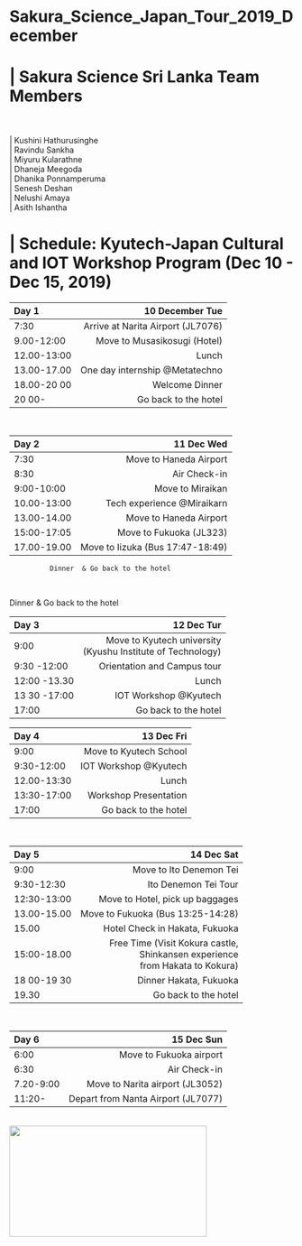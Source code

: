 # Sakura_Science_Japan_Tour_2019_December      

#  |    Sakura Science Sri Lanka Team Members  <br />  <br />

|  Kushini Hathurusinghe  <br />
|  Ravindu Sankha  <br />
|  Miyuru Kularathne   <br />
|  Dhaneja Meegoda  <br />
|  Dhanika Ponnamperuma  <br />
|  Senesh Deshan  <br />
|  Nelushi Amaya  <br />
|  Asith Ishantha  <br />

#  |   Schedule: Kyutech-Japan Cultural and IOT Workshop Program (Dec 10 - Dec 15, 2019) 


Day 1 | 10 December Tue 
| :--- | ---: | 
7:30  | Arrive at Narita Airport (JL7076) 
9.00-12:00 | Move to Musasikosugi (Hotel) 
12.00-13:00 |  Lunch 
13.00-17.00 |  One day internship @Metatechno 
18.00-20 00 |  Welcome Dinner 
20 00- |      Go back to the hotel
  <br />

Day 2 |  11 Dec Wed 
| :--- | ---: | 
7:30 | Move to Haneda Airport 
8:30 | Air Check-in 
9:00-10:00 |  Move to Miraikan 
10.00-13:00 |  Tech experience @Miraikarn 
13.00-14.00 | Move to Haneda Airport 
15:00-17:05 | Move to Fukuoka (JL323) 
17.00-19.00 | Move to Iizuka (Bus 17:47-18:49) 
              Dinner  & Go back to the hotel
  <br />

Dinner  & Go back to the hotel

Day 3 |  12 Dec Tur 
| :--- | ---: | 
9:00        |    Move to Kyutech university <br />(Kyushu Institute of Technology)
9:30 -12:00 | Orientation and Campus tour 
12:00 -13.30 | Lunch
13 30 -17:00 |    IOT Workshop @Kyutech 
17:00        |    Go back to the hotel 


Day 4   | 13 Dec Fri 
| :--- | ---: |
9:00       |      Move to Kyutech School 
9:30-12:00  | IOT Workshop @Kyutech 
12.00-13:30| Lunch 
13:30-17:00  | Workshop Presentation 
17:00      |     Go back to the hotel 

  <br />

Day 5 |  14 Dec Sat
| :--- | ---: | 
9:00      |        Move to Ito Denemon Tei 
9:30-12:30   |   Ito Denemon Tei Tour 
12:30-13:00  |  Move to Hotel, pick up baggages 
13.00-15.00 | Move to Fukuoka (Bus 13:25-14:28) 
15.00      |      Hotel Check in Hakata, Fukuoka 
15:00-18.00 | Free Time (Visit Kokura castle, <br />Shinkansen experience <br />from Hakata to Kokura)
18 00-19 30 | Dinner Hakata, Fukuoka 
19.30       |     Go back to the hotel

  <br />
  
Day 6 |  15 Dec Sun 
| :--- | ---: | 
6:00     |    Move to Fukuoka airport 
6:30     |    Air Check-in 
7.20-9:00 |  Move to Narita airport (JL3052) 
11:20-   |    Depart from Nanta Airport (JL7077)


  <br />




<!-- <img src="https://www.linkpicture.com/q/btsarmy-screen.jpg" > | [Visit Website](https://dev-btsarmy.pantheonsite.io/ "Github home")
| :--- | ---: |
 -->
<img src="https://github.com/asithishantha/Sakura_Science_Japan_Tour_2019_December/blob/main/iot%20gif.gif"  width="350px" height="197px" >
  <br />

